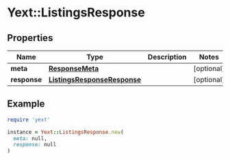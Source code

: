 # Yext::ListingsResponse

## Properties

| Name | Type | Description | Notes |
| ---- | ---- | ----------- | ----- |
| **meta** | [**ResponseMeta**](ResponseMeta.md) |  | [optional] |
| **response** | [**ListingsResponseResponse**](ListingsResponseResponse.md) |  | [optional] |

## Example

```ruby
require 'yext'

instance = Yext::ListingsResponse.new(
  meta: null,
  response: null
)
```

